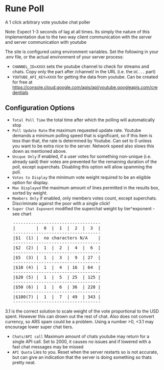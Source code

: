 # Rune Poll

A 1 click arbitrary vote youtube chat poller

Note: Expect 1-3 seconds of lag at all times. Its simply the nature of this implementation
due to the two way client communication with the server and server communication with youtube

The site is configured using environment variables. Set the following in your .env file,
or the actual environment of your server process:
- `CHANNEL_ID=XXXX` sets the youtube channel to check for streams and chats. Copy only
  the part after /channel/ in the URL (i.e. the `UC...` part)
- `YOUTUBE_API_KEY=XXXX` for getting the data from youtube. Can be created for free at
  https://console.cloud.google.com/apis/api/youtube.googleapis.com/credentials

## Configuration Options
- `Total Poll Time` the total time after which the polling will automatically stop
- `Poll Update Rate` the maximum requested update rate. Youtube demands a minimum polling
   speed that is significant, so if this item is less than that, the rate is determined
   by Youtube. Can set to 0 unless you want to be extra nice to the server. Network speed
   also slows this down as mentioned above. 
- `Unique Only` if enabled, if a user votes for something non-unique (i.e. already said)
   their votes are prevented for the remaining duration of the poll, except superchats.
   Disabling this option will allow spamming the poll. 
- `Votes to Display` the minimum vote weight required to be an eligible option for display.
- `Max Displayed` the maximum amount of lines permitted in the results box, sorted by weight.
- `Members Only` if enabled, only members votes count, except superchats.
   Discriminate against the poor with a single click!
- `Super Chat Exponent` modified the superchat weight by tier^exponent - see chart
<pre>
   ----------------------------------
   |        |  0  |  1  |  2  |  3  |
   ----------------------------------
   |$1  (1) |  no characters N/A    |
   ----------------------------------
   |$2  (2) |  1  |  2  |  4  |  6  |
   ----------------------------------
   |$5  (3) |  1  |  3  |  9  | 27  |
   ----------------------------------
   |$10 (4) |  1  |  4  | 16  | 64  |
   ----------------------------------
   |$20 (5) |  1  |  5  | 25  | 125 |
   ----------------------------------
   |$50 (6) |  1  |  6  | 36  | 228 |
   ----------------------------------
   |$100(7) |  1  |  7  | 49  | 343 |
   ----------------------------------
</pre>
   3.1 is the correct solution to scale weight of the vote proportional to the USD spent.
   However this can drown out the rest of chat. Also does not convert currency, so ARS spam
   could be a problem. Using a number >0, <3.1 may encourage lower super chat tiers. 
- `Chats/API call` Maximum amount of chats youtube may return for a single API call. 
   Set to 2000, it causes no issues and if lowered with a fast chat messages may be missed
- `API Quota` Lies to you. Reset when the server restarts so is not accurate, but can give
   an indication that the server is doing something so thats pretty neat.